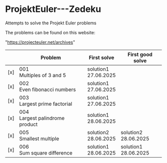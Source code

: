 # ProjektEuler---Zedeku

Attempts to solve the Projekt Euler problems

The problems can be found on this website:

"https://projecteuler.net/archives"

|     | Problem                           | First solve             | First good solve        |
| --- | --------------------------------- | ----------------------- | ----------------------- |
| [x] | 001<br>Multiples of 3 and 5       | solution1<br>27.06.2025 |                         |
| [x] | 002<br>Even fibonacci numbers     | solution1<br>27.06.2025 |                         |
| [x] | 003<br>Largest prime factorial    | solution1<br>27.06.2025 |                         |
| [x] | 004<br>Largest palindrome product | solution1<br>28.06.2025 |                         |
| [x] | 005<br>Smallest multiple          | solution2<br>28.06.2025 | solution2<br>28.06.2025 |
| [x] | 006<br>Sum square difference      | solution1<br>28.06.2025 | solution1<br>28.06.2025 |
